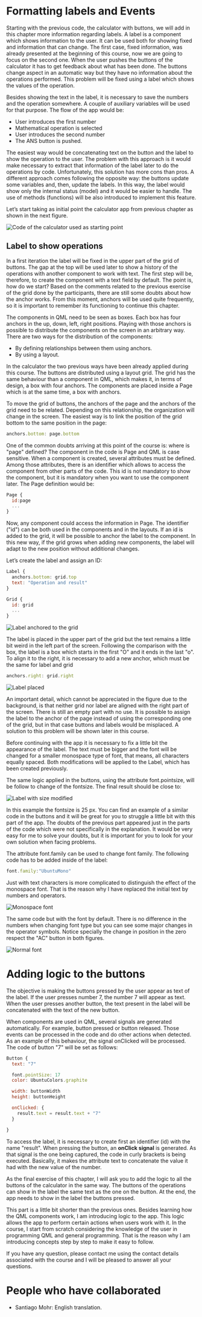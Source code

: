 # Formatting labels and Events

Starting with the previous code, the calculator with buttons, we will add in this chapter more information regarding labels. A label is a component which shows information to the user. It can be used both for showing fixed and information that can change. The first case, fixed information, was already presented at the beginning of this course, now we are going to focus on the second one. When the user pushes the buttons of the calculator it has to get feedback about what has been done. The buttons change aspect in an automatic way but they have no information about the operations performed. This problem will be fixed using a label which shows the values of the operation.

Besides showing the text in the label, it is necessary to save the numbers and the operation somewhere. A couple of auxiliary variables will be used for that purpose. The flow of the app would be:
* User introduces the first number
* Mathematical operation is selected
* User introduces the second number
* The ANS button is pushed.

The easiest way would be concatenating text on the button and the label to show the operation to the user. The problem with this approach is it would make necessary to extract that information of the label later to do the operations by code. Unfortunately, this solution has more cons than pros. A different approach comes following the opposite way: the buttons update some variables and, then, update the labels. In this way, the label would show only the internal status (model) and it would be easier to handle. The use of methods (functions) will be also introduced to implement this feature.

Let’s start taking as initial point the calculator app from previous chapter as shown in the next figure.

![Code of the calculator used as starting point](chapter-04-s03/01_initial_app.png)

## Label to show operations

In a first iteration the label will be fixed in the upper part of the grid of buttons. The gap at the top will be used later to show a history of the operations with another component to work with text. The first step will be, therefore, to create the component with a text field by default. The point is, how do we start? Based on the comments related to the previous exercise of the grid done by the participants, there are still some doubts about how the anchor works. From this moment, anchors will be used quite frequently, so it is important to remember its functioning to continue this chapter.

The components in QML need to be seen as boxes. Each box has four anchors in the up, down, left, right positions. Playing with those anchors is possible to distribute the components on the screen in an arbitrary way. There are two ways for the distribution of the components:
* By defining relationships between them using anchors.
* By using a layout.

In the calculator the two previous ways have been already applied during this course. The buttons are distributed using a layout grid. The grid has the same behaviour than a component in QML, which makes it, in terms of design, a box with four anchors. The components are placed inside a Page which is at the same time, a box with anchors.

To move the grid of buttons, the anchors of the page and the anchors of the grid need to be related. Depending on this relationship, the organization will change in the screen. The easiest way is to link the position of the grid bottom to the same position in the page:

```js
anchors.bottom: page.bottom
```

One of the common doubts arriving at this point of the course is: where is "page" defined? The component in the code is Page and QML is case sensitive. When a component is created, several attributes must be defined. Among those attributes, there is an identifier which allows to access the component from other parts of the code. This id is not mandatory to show the component, but it is mandatory when you want to use the component later. The Page definition would be:
```js
Page {
  id:page
  ...
}
```

Now, any component could access the information in Page. The identifier ("id") can be both used in the components and in the layouts. If an id is added to the grid, it will be possible to anchor the label to the component. In this new way, if the grid grows when adding new components, the label will adapt to the new position without additional changes.

Let’s create the label and assign an ID:
```js
Label {
  anchors.bottom: grid.top
  text: "Operation and result"
}

Grid {
  id: grid
  ...
}
```

![Label anchored to the grid](chapter-04-s03/02_grid_anchor.png)

The label is placed in the upper part of the grid but the text remains a little bit weird in the left part of the screen. Following the comparison with the box, the label is a box which starts in the first "O" and it ends in the last "o". To align it to the right, it is necessary to add a new anchor, which must be the same for label and grid
```js
anchors.right: grid.right
```

![Label placed](chapter-04-s03/03_label_anchor.png)

An important detail, which cannot be appreciated in the figure due to the background, is that neither grid nor label are aligned with the right part of the screen. There is still an empty part with no use. It is possible to assign the label to the anchor of the page instead of using the corresponding one of the grid, but in that case buttons and labels would be misplaced. A solution to this problem will be shown later in this course.

Before continuing with the app it is necessary to fix a little bit the appearance of the label. The text must be bigger and the font will be changed for a smaller monospace type of font, that means, all characters equally spaced. Both modifications will be applied to the Label, which has been created previously.

The same logic applied in the buttons, using the attribute font.pointsize, will be follow  to change of the fontsize. The final result should be close to:

![Label with size modified](chapter-04-s03/04_font_size.png)

In this example the fontsize is 25 px. You can find an example of a similar code in the buttons and it will be great for you to struggle a little bit with this part of the app. The doubts of the previous part appeared just in the parts of the code which were not specifically in the explanation. It would be very easy for me to solve your doubts, but it is important for you to look for your own solution when facing problems.

The attribute font.family can be used to change font family. The following code has to be added inside of the label:
```js
font.family:"UbuntuMono"
```

Just with text characters is more complicated to distinguish the effect of the monospace font. That is the reason why I have replaced the initial text by numbers and operators.

![Monospace font](chapter-04-s03/05_font_type.png)

The same code but with the font by default. There is no difference in the numbers when changing font type but you can see some major changes in the operator symbols. Notice specially the change in position in the zero respect the "AC" button in both figures.

![Normal font](chapter-04-s03/06_font_normal.png)

# Adding logic to the buttons
The objective is making the buttons pressed by the user appear as text of the label. If the user presses number 7, the number 7 will appear as text. When the user presses another button, the text present in the label will be concatenated with the text of the new button.

When components are used in QML, several signals are generated automatically. For example, button pressed or button released. Those events can be processed in the code and do other actions when detected. As an example of this behaviour, the signal onClicked will be processed. The code of button "7" will be set as follows:

```js
Button {
  text: "7"

  font.pointSize: 17
  color: UbuntuColors.graphite

  width: buttonWidth
  height: buttonHeight

  onClicked: {
    result.text = result.text + "7"
  }

}
```

To access the label, it is necessary to create first an identifier (id) with the name "result". When pressing the button, an **onClick signal** is generated. As that signal is the one being captured, the code in curly brackets is being executed. Basically, it makes the attribute text to concatenate the value it had with the  new value of the number.

As the final exercise of this chapter, I will ask you to add the logic to all the buttons of the calculator in the same way. The buttons of the operations can show in the label the same text as the one on the button. At the end, the app needs to show in the label the buttons pressed.

This part is a little bit shorter than the previous ones. Besides learning how the QML components work, I am introducing logic to the app. This logic allows the app to perform certain actions when users work with it. In the course, I start from scratch considering the knowledge of the user in programming QML and general programming. That is the reason why I am introducing concepts step by step to make it easy to follow.

If you have any question, please contact me using the contact details associated with the course and I will be pleased to answer all your questions.

# People who have collaborated
* Santiago Mohr: English translation.
